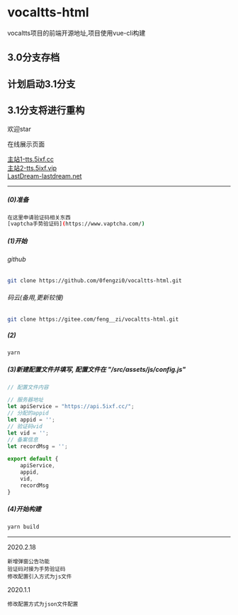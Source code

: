 # vocaltts-html
vocaltts项目的前端开源地址,项目使用vue-cli构建

## 3.0分支存档
## 计划启动3.1分支
## 3.1分支将进行重构

欢迎star

在线展示页面

[主站1-tts.5ixf.cc](http://tts.5ixf.cc)        
[主站2-tts.5ixf.vip](http://tts.5ixf.vip)    
[LastDream-lastdream.net](https://www.lastdream.net/plugin.php?id=LD:VOCALTTS)

-------------------------------

##### (0)准备
``` bash
在这里申请验证码相关东西
[vaptcha手势验证码](https://www.vaptcha.com/)
```

##### (1)开始
###### github
``` bash
git clone https://github.com/0fengzi0/vocaltts-html.git
```
###### 码云(备用,更新较慢)
``` bash
git clone https://gitee.com/feng__zi/vocaltts-html.git
```

##### (2)
``` bash
yarn
```

##### (3)新建配置文件并填写, 配置文件在 "/src/assets/js/config.js"
``` javascript
// 配置文件内容

// 服务器地址
let apiService = "https://api.5ixf.cc/";
// 分配的appid
let appid = '';
// 验证码vid
let vid = '';
// 备案信息
let recordMsg = '';

export default {
    apiService,
    appid,
    vid,
    recordMsg
}
```

##### (4)开始构建
``` bash
yarn build
```
---------------------------------
2020.2.18
    
    新增弹窗公告功能
    验证码对接为手势验证码
    修改配置引入方式为js文件
2020.1.1

    修改配置方式为json文件配置
